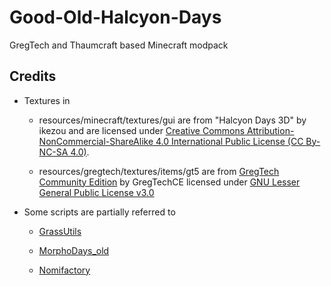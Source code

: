 # Good-Old-Halcyon-Days

GregTech and Thaumcraft based Minecraft modpack

## Credits

- Textures in

  - resources/minecraft/textures/gui are from "Halcyon Days 3D" by ikezou and are licensed under [Creative Commons Attribution-NonCommercial-ShareAlike 4.0 International Public License (CC By-NC-SA 4.0)](https://creativecommons.org/licenses/by-nc-sa/4.0/).

  - resources/gregtech/textures/items/gt5 are from [GregTech Community Edition](https://github.com/GregTechCE/GregTech) by GregTechCE licensed under [GNU Lesser General Public License v3.0](https://www.gnu.org/licenses/lgpl-3.0.en.html)

- Some scripts are partially referred to
  - [GrassUtils](https://github.com/friendlyhj/GrassUtils)

  - [MorphoDays_old](https://github.com/delta-nos/MorphoDays_old)

  - [Nomifactory](https://github.com/Nomifactory/Nomifactory)
